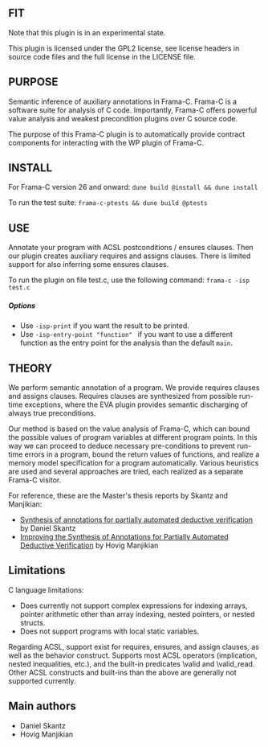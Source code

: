## FIT

Note that this plugin is in an experimental state.

This plugin is licensed under the GPL2 license, see license headers in source code files and the full license in the LICENSE file.

## PURPOSE

Semantic inference of auxiliary annotations in Frama-C. Frama-C is a software suite for analysis of C code. Importantly, Frama-C offers powerful value analysis and weakest precondition plugins over C source code. 

The purpose of this Frama-C plugin is to automatically provide contract components for interacting with the WP plugin of Frama-C.

## INSTALL

For Frama-C version 26 and onward:
```dune build @install && dune install```

To run the test suite: ```frama-c-ptests && dune build @ptests```

## USE

Annotate your program with ACSL postconditions / ensures clauses. Then our plugin creates auxiliary requires and assigns clauses.
There is limited support for also inferring some ensures clauses.

To run the plugin on file test.c, use the following command: ```frama-c -isp test.c```

##### Options ####

- Use ```-isp-print``` if you want the result to be printed.
- Use ```-isp-entry-point "function" ``` if you want to use a different function as the entry point for the analysis than the default ```main```.
                                             
## THEORY

We perform semantic annotation of a program. We provide requires clauses and assigns clauses. Requires clauses are 
synthesized from possible run-time exceptions, where the EVA plugin provides semantic discharging of always true preconditions.

Our method is based on the value analysis of Frama-C, which can bound the possible values of program variables at different program points. In this way we can proceed to deduce necessary pre-conditions to prevent run-time errors in a program, bound the return values of functions, and realize a memory model specification for a program automatically. Various heuristics are used and several approaches are tried, each realized as a separate Frama-C visitor.

For reference, these are the Master's thesis reports by Skantz and Manjikian:
- [Synthesis of annotations for partially automated deductive verification](https://kth.diva-portal.org/smash/get/diva2:1564101/FULLTEXT01.pdf) by Daniel Skantz
- [Improving the Synthesis of Annotations for Partially Automated Deductive Verification](https://kth.diva-portal.org/smash/get/diva2:1801578/FULLTEXT01.pdf) by Hovig Manjikian

## Limitations

C language limitations:
* Does currently not support complex expressions for indexing arrays, pointer arithmetic other than array indexing, nested pointers, or nested structs.
* Does not support programs with local static variables.

Regarding ACSL, support exist for requires, ensures, and assign clauses, as well as the behavior construct. Supports most ACSL operators (implication, nested inequalities, etc.), and the built-in predicates \valid and \valid_read.
Other ACSL constructs and built-ins than the above are generally not supported currently.

## Main authors
- Daniel Skantz
- Hovig Manjikian
